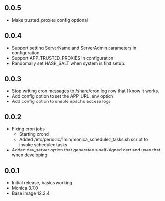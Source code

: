<!-- https://developers.home-assistant.io/docs/add-ons/presentation#keeping-a-changelog -->

## 0.0.5

- Make trusted_proxies config optional

## 0.0.4

- Support setting ServerName and ServerAdmin parameters in configuration.
- Support APP_TRUSTED_PROXIES in configuration
- Randomally set HASH_SALT when system is first setup.

## 0.0.3

- Stop writing cron messages to /share/cron.log now that I know it works.
- Add config option to set the APP_URL .env option
- Add config option to enable apache access logs

## 0.0.2

- Fixing cron jobs
  - Starting crond
  - Added /etc/periodic/1min/monica_scheduled_tasks.sh script to invoke scheduled tasks
- Added dev_server option that generates a self-signed cert and uses that when developing

## 0.0.1

- Initial release, basics working
- Monica 3.7.0
- Base image 12.2.4

